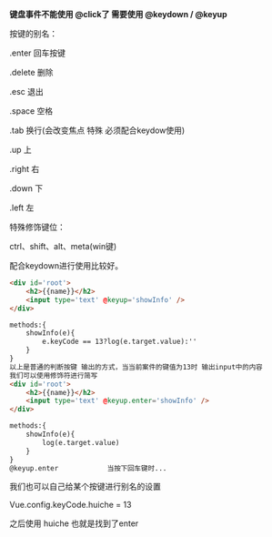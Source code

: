 **键盘事件不能使用 @click了 需要使用 @keydown / @keyup**



按键的别名：

.enter					回车按键

.delete				  删除

.esc					   退出

.space				  空格

.tab					  换行(会改变焦点 特殊 必须配合keydow使用)

.up					   上

.right				   右

.down				 下

.left					 左



特殊修饰键位：

ctrl、shift、alt、meta(win键)

配合keydown进行使用比较好。



```html
<div id='root'>
	<h2>{{name}}</h2>
	<input type='text' @keyup='showInfo' />
</div>

methods:{
	showInfo(e){
		e.keyCode == 13?log(e.target.value):''
	}
}
以上是普通的判断按键 输出的方式，当当前案件的键值为13时 输出input中的内容
我们可以使用修饰符进行简写
<div id='root'>
	<h2>{{name}}</h2>
	<input type='text' @keyup.enter='showInfo' />
</div>

methods:{
	showInfo(e){
		log(e.target.value)
	}
}
@keyup.enter			当按下回车键时...
```

我们也可以自己给某个按键进行别名的设置

Vue.config.keyCode.huiche = 13

之后使用 huiche 也就是找到了enter